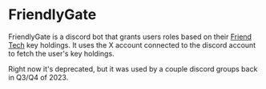 # FriendlyGate

FriendlyGate is a discord bot that grants users roles based on their [Friend Tech](https://www.friend.tech/) key holdings.
It uses the X account connected to the discord account to fetch the user's key holdings.

Right now it's deprecated, but it was used by a couple discord groups back in Q3/Q4 of 2023.

